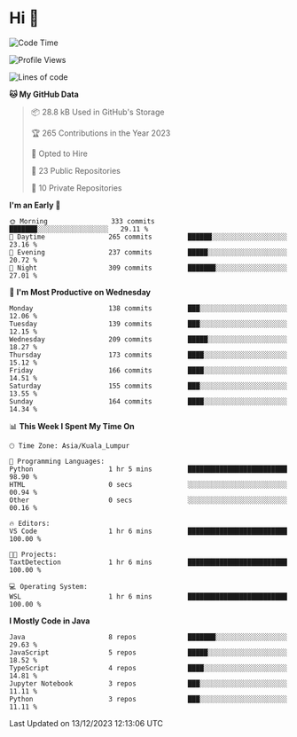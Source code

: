<h1>Hi 👋</h1>

<!--START_SECTION:waka-->
![Code Time](http://img.shields.io/badge/Code%20Time-449%20hrs%2015%20mins-blue)

![Profile Views](http://img.shields.io/badge/Profile%20Views-0-blue)

![Lines of code](https://img.shields.io/badge/From%20Hello%20World%20I%27ve%20Written-1.2%20million%20lines%20of%20code-blue)

**🐱 My GitHub Data** 

> 📦 28.8 kB Used in GitHub's Storage 
 > 
> 🏆 265 Contributions in the Year 2023
 > 
> 💼 Opted to Hire
 > 
> 📜 23 Public Repositories 
 > 
> 🔑 10 Private Repositories 
 > 
**I'm an Early 🐤** 

```text
🌞 Morning                333 commits         ███████░░░░░░░░░░░░░░░░░░   29.11 % 
🌆 Daytime                265 commits         ██████░░░░░░░░░░░░░░░░░░░   23.16 % 
🌃 Evening                237 commits         █████░░░░░░░░░░░░░░░░░░░░   20.72 % 
🌙 Night                  309 commits         ███████░░░░░░░░░░░░░░░░░░   27.01 % 
```
📅 **I'm Most Productive on Wednesday** 

```text
Monday                   138 commits         ███░░░░░░░░░░░░░░░░░░░░░░   12.06 % 
Tuesday                  139 commits         ███░░░░░░░░░░░░░░░░░░░░░░   12.15 % 
Wednesday                209 commits         █████░░░░░░░░░░░░░░░░░░░░   18.27 % 
Thursday                 173 commits         ████░░░░░░░░░░░░░░░░░░░░░   15.12 % 
Friday                   166 commits         ████░░░░░░░░░░░░░░░░░░░░░   14.51 % 
Saturday                 155 commits         ███░░░░░░░░░░░░░░░░░░░░░░   13.55 % 
Sunday                   164 commits         ████░░░░░░░░░░░░░░░░░░░░░   14.34 % 
```


📊 **This Week I Spent My Time On** 

```text
🕑︎ Time Zone: Asia/Kuala_Lumpur

💬 Programming Languages: 
Python                   1 hr 5 mins         █████████████████████████   98.90 % 
HTML                     0 secs              ░░░░░░░░░░░░░░░░░░░░░░░░░   00.94 % 
Other                    0 secs              ░░░░░░░░░░░░░░░░░░░░░░░░░   00.16 % 

🔥 Editors: 
VS Code                  1 hr 6 mins         █████████████████████████   100.00 % 

🐱‍💻 Projects: 
TaxtDetection            1 hr 6 mins         █████████████████████████   100.00 % 

💻 Operating System: 
WSL                      1 hr 6 mins         █████████████████████████   100.00 % 
```

**I Mostly Code in Java** 

```text
Java                     8 repos             ███████░░░░░░░░░░░░░░░░░░   29.63 % 
JavaScript               5 repos             █████░░░░░░░░░░░░░░░░░░░░   18.52 % 
TypeScript               4 repos             ████░░░░░░░░░░░░░░░░░░░░░   14.81 % 
Jupyter Notebook         3 repos             ███░░░░░░░░░░░░░░░░░░░░░░   11.11 % 
Python                   3 repos             ███░░░░░░░░░░░░░░░░░░░░░░   11.11 % 
```




 Last Updated on 13/12/2023 12:13:06 UTC
<!--END_SECTION:waka-->
